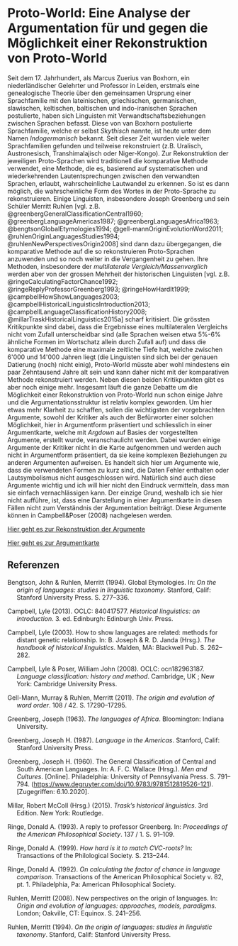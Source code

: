 # **Proto-World:** Eine Analyse der Argumentation für und gegen die Möglichkeit einer Rekonstruktion von Proto-World

Seit dem 17. Jahrhundert, als Marcus Zuerius van Boxhorn, ein niederländischer Gelehrter und Professor in Leiden, erstmals eine genealogische Theorie über den gemeinsamen Ursprung einer Sprachfamilie mit den lateinischen, griechischen, germanischen, slawischen, keltischen, baltischen und indo-iranischen Sprachen postulierte, haben sich Linguisten mit Verwandtschaftsbeziehungen zwischen Sprachen befasst. Diese von van Boxhorn postulierte Sprachfamilie, welche er selbst *Skythisch* nannte, ist heute unter dem Namen *Indogermanisch* bekannt. Seit dieser Zeit wurden viele weiter Sprachfamilien gefunden und teilweise rekonstruiert (z.B. Uralisch, Austronesisch, Transhimalajisch oder Niger-Kongo). Zur Rekonstruktion der jeweiligen Proto-Sprachen wird traditionell die komparative Methode verwendet, eine Methode, die es, basierend auf systematischen und wiederkehrenden Lautentsprechungen zwischen den verwandten Sprachen, erlaubt, wahrscheinliche Lautwandel zu erkennen. So ist es dann möglich, die wahrscheinliche Form des Wortes in der Proto-Sprache zu rekonstruieren. Einige Linguisten, insbesondere Joseph Greenberg und sein Schüler Merritt Ruhlen [vgl. z.B. @greenbergGeneralClassificationCentral1960; @greenbergLanguageAmericas1987; @greenbergLanguagesAfrica1963; @bengtsonGlobalEtymologies1994; @gell-mannOriginEvolutionWord2011; @ruhlenOriginLanguagesStudies1994; @ruhlenNewPerspectivesOrigin2008] sind dann dazu übergegangen, die komparative Methode auf die so rekonstruieren Proto-Sprachen anzuwenden und so noch weiter in die Vergangenheit zu gehen. Ihre Methoden, insbesondere der *multilaterale Vergleich/Massenverglich* werden aber von der grossen Mehrheit der historischen Linguisten [vgl. z.B. @ringeCalculatingFactorChance1992; @ringeReplyProfessorGreenberg1993; @ringeHowHardIt1999; @campbellHowShowLanguages2003; @campbellHistoricalLinguisticsIntroduction2013; @campbellLanguageClassificationHistory2008; @millarTraskHistoricalLinguistics2015a] scharf kritisiert. Die grössten Kritikpunkte sind dabei, dass die Ergebnisse eines multilateralen Vergleichs nicht vom Zufall unterscheidbar sind (alle Sprachen weisen etwa 5%-6% ähnliche Formen im Wortschatz allein durch Zufall auf) und dass die komparative Methode eine maximale zeitliche Tiefe hat, welche zwischen 6'000 und 14'000 Jahren liegt (die Linguisten sind sich bei der genauen Datierung (noch) nicht einig), Proto-World müsste aber wohl mindestens ein paar Zehntausend Jahre alt sein und kann daher nicht mit der komparativen Methode rekonstruiert werden. Neben diesen beiden Kritikpunkten gibt es aber noch einige mehr. Insgesamt läuft die ganze Debatte um die Möglichkeit einer Rekonstruktion von Proto-World nun schon einige Jahre und die Argumentationsstruktur ist relativ komplex geworden. Um hier etwas mehr Klarheit zu schaffen, sollen die wichtigsten der vorgebrachten Argumente, sowohl der Kritiker als auch der Befürworter einer solchen Möglichkeit, hier in Argumentform präsentiert und schliesslich in einer Argumentkarte, welche mit *Argdown* auf Basies der vorgestellten Argumente, erstellt wurde, veranschaulicht werden. Dabei wurden einige Argumente der Kritiker nicht in die Karte aufgenommen und werden auch nicht in Argumentform präsentiert, da sie keine komplexen Beziehungen zu anderen Argumenten aufweisen. Es handelt sich hier um Argumente wie, dass die verwendeten Formen zu kurz sind, die Daten Fehler enthalten oder Lautsymbolismus nicht ausgeschlossen wird. Natürlich sind auch diese Argumente wichtig und ich will hier nicht den Eindruck vermitteln, dass man sie einfach vernachlässigen kann. Der einzige Grund, weshalb ich sie hier nicht aufführe, ist, dass eine Darstellung in einer Argumentkarte in diesen Fällen nicht zum Verständnis der Argumentation beiträgt. Diese Argumente können in Campbell&Poser (2008) nachgelesen werden.

[Hier geht es zur Rekonstruktion der Argumente](https://saraschindler.github.io/proto-world/html/Argdown.html#argument-gemeinsamer-ursprung-aller-sprachen)

[Hier geht es zur Argumentkarte](https://saraschindler.github.io/proto-world/html/Argdown.component.html)


## Referenzen

<div id="refs" class="references hanging-indent" role="doc-bibliography">
<div id="ref-bengtsonGlobalEtymologies1994">
<p>Bengtson, John &amp; Ruhlen, Merritt (1994). Global Etymologies. In: <em>On the origin of languages: studies in linguistic taxonomy</em>. Stanford, Calif: Stanford University Press. S. 277–336.</p>
</div>
<div id="ref-campbellHistoricalLinguisticsIntroduction2013">
<p>Campbell, Lyle (2013). OCLC: 840417577. <em>Historical linguistics: an introduction</em>. 3. ed. Edinburgh: Edinburgh Univ. Press.</p>
</div>
<div id="ref-campbellHowShowLanguages2003">
<p>Campbell, Lyle (2003). How to show languages are related: methods for distant genetic relationship. In: B. Joseph &amp; R. D. Janda (Hrsg.). <em>The handbook of historical linguistics</em>. Malden, MA: Blackwell Pub. S. 262–282.</p>
</div>
<div id="ref-campbellLanguageClassificationHistory2008">
<p>Campbell, Lyle &amp; Poser, William John (2008). OCLC: ocn182963187. <em>Language classification: history and method</em>. Cambridge, UK ; New York: Cambridge University Press.</p>
</div>
<div id="ref-gell-mannOriginEvolutionWord2011">
<p>Gell-Mann, Murray &amp; Ruhlen, Merritt (2011). <em>The origin and evolution of word order</em>. 108 / 42. S. 17290–17295.</p>
</div>
<div id="ref-greenbergLanguagesAfrica1963">
<p>Greenberg, Joseph (1963). <em>The languages of Africa</em>. Bloomington: Indiana University.</p>
</div>
<div id="ref-greenbergLanguageAmericas1987">
<p>Greenberg, Joseph H. (1987). <em>Language in the Americas</em>. Stanford, Calif: Stanford University Press.</p>
</div>
<div id="ref-greenbergGeneralClassificationCentral1960">
<p>Greenberg, Joseph H. (1960). The General Classification of Central and South American Languages. In: A. F. C. Wallace (Hrsg.). <em>Men and Cultures</em>. [Online]. Philadelphia: University of Pennsylvania Press. S. 791–794. (<a href="https://www.degruyter.com/doi/10.9783/9781512819526-121">https://www.degruyter.com/doi/10.9783/9781512819526-121</a>). [Zugegriffen: 6.10.2020].</p>
</div>
<div id="ref-millarTraskHistoricalLinguistics2015a">
<p>Millar, Robert McColl (Hrsg.) (2015). <em>Trask’s historical linguistics</em>. 3rd Edition. New York: Routledge.</p>
</div>
<div id="ref-ringeReplyProfessorGreenberg1993">
<p>Ringe, Donald A. (1993). A reply to professor Greenberg. In: <em>Proceedings of the American Philosophical Society</em>. 137 / 1. S. 91–109.</p>
</div>
<div id="ref-ringeHowHardIt1999">
<p>Ringe, Donald A. (1999). <em>How hard is it to match CVC-roots?</em> In: Transactions of the Philological Society. S. 213–244.</p>
</div>
<div id="ref-ringeCalculatingFactorChance1992">
<p>Ringe, Donald A. (1992). <em>On calculating the factor of chance in language comparison</em>. Transactions of the American Philosophical Society v. 82, pt. 1. Philadelphia, Pa: American Philosophical Society.</p>
</div>
<div id="ref-ruhlenNewPerspectivesOrigin2008">
<p>Ruhlen, Merritt (2008). New perspectives on the origin of languages. In: <em>Origin and evolution of languages: approaches, models, paradigms</em>. London; Oakville, CT: Equinox. S. 241–256.</p>
</div>
<div id="ref-ruhlenOriginLanguagesStudies1994">
<p>Ruhlen, Merritt (1994). <em>On the origin of languages: studies in linguistic taxonomy</em>. Stanford, Calif: Stanford University Press.</p>
</div>
</div>

